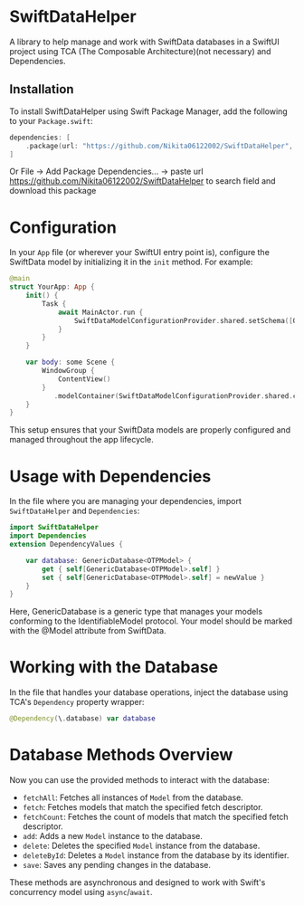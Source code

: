 # SwiftDataHelper

A library to help manage and work with SwiftData databases in a SwiftUI project using TCA (The Composable Architecture)(not necessary) and Dependencies.

## Installation

To install SwiftDataHelper using Swift Package Manager, add the following to your `Package.swift`:

```swift
dependencies: [
    .package(url: "https://github.com/Nikita06122002/SwiftDataHelper", from: "1.0.0")
]
```

Or File -> Add Package Dependencies... -> paste url https://github.com/Nikita06122002/SwiftDataHelper to search field and download this package

# Configuration

In your `App` file (or wherever your SwiftUI entry point is), configure the SwiftData model by initializing it in the `init` method. For example:

```swift
@main
struct YourApp: App {
    init() {
        Task {
            await MainActor.run {
                SwiftDataModelConfigurationProvider.shared.setSchema([OTPModel.self])
            }
        }
    }

    var body: some Scene {
        WindowGroup {
            ContentView()
        }
           .modelContainer(SwiftDataModelConfigurationProvider.shared.container)
    }
}
```
This setup ensures that your SwiftData models are properly configured and managed throughout the app lifecycle.


# Usage with Dependencies

In the file where you are managing your dependencies, import `SwiftDataHelper` and `Dependencies`:

```swift
import SwiftDataHelper
import Dependencies
extension DependencyValues {

    var database: GenericDatabase<OTPModel> {
        get { self[GenericDatabase<OTPModel>.self] }
        set { self[GenericDatabase<OTPModel>.self] = newValue }
    }
}
```
Here, GenericDatabase is a generic type that manages your models conforming to the IdentifiableModel protocol. Your model should be marked with the @Model attribute from SwiftData.

# Working with the Database

In the file that handles your database operations, inject the database using TCA's `Dependency` property wrapper:

```swift
@Dependency(\.database) var database
```

# Database Methods Overview

Now you can use the provided methods to interact with the database:

- `fetchAll`: Fetches all instances of `Model` from the database.
- `fetch`: Fetches models that match the specified fetch descriptor.
- `fetchCount`: Fetches the count of models that match the specified fetch descriptor.
- `add`: Adds a new `Model` instance to the database.
- `delete`: Deletes the specified `Model` instance from the database.
- `deleteById`: Deletes a `Model` instance from the database by its identifier.
- `save`: Saves any pending changes in the database.

These methods are asynchronous and designed to work with Swift's concurrency model using `async`/`await`.
